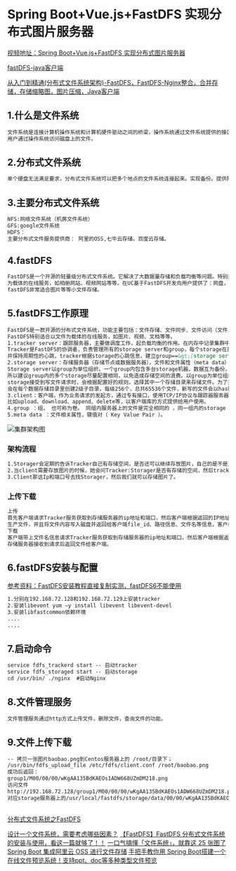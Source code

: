 # Spring Boot+Vue.js+FastDFS 实现分布式图片服务器
[视频地址：Spring Boot+Vue.js+FastDFS 实现分布式图片服务器](https://www.bilibili.com/video/BV1HQ4y1M7w4?p=2)

[fastDFS-java客户端](https://github.com/happyfish100/fastdfs-client-java)

[从入门到精通(分布式文件系统架构)-FastDFS，FastDFS-Nginx整合，合并存储，存储缩略图，图片压缩，Java客户端](https://www.cnblogs.com/chenyanbin/p/12782615.html)
## 1.什么是文件系统
```markdown
文件系统是连接计算机操作系统和计算机硬件驱动之间的桥梁，操作系统通过文件系统提供的接口取存取文件，
用户通过操作系统访问磁盘上的文件。
```
## 2.分布式文件系统
```markdown
单个硬盘无法满足要求，分布式文件系统可以把多个地点的文件系统连接起来。实现备份。提供附近访问，提高访问速度。
```
## 3.主要分布式文件系统
```markdown
NFS:网络文件系统（机房文件系统）
GFS:google文件系统
HDFS：
主要分布式文件服务提供商： 阿里的OSS,七牛云存储，百度云存储。
```
## 4.fastDFS
```markdown
FastDFS是一个开源的轻量级分布式文件系统。它解决了大数据量存储和负载均衡等问题。特别适合以中小文件（建议范围：4KB<file_size<500MB）
为载体的在线服务，如相册网站、视频网站等等。在UC基于FastDFS开发向用户提供了：网盘，社区，广告和应用下载等业务的存储服务。
fastDFS非常适合图片等等小文件存储。
```
## 5.fastDFS工作原理
```markdown
FastDFS是一款开源的分布式文件系统，功能主要包括：文件存储、文件同步、文件访问（文件上传、文件下载）等，解决了文件大容量存储和高性能访问的问题。
FastDFS特别适合以文件为载体的在线服务，如图片、视频、文档等等。
1.tracker server：跟踪服务器，主要做调度工作，起负载均衡的作用。在内存中记录集群中所有存储组和存储服务器的状态信息，是客户端和数据服务器交互的枢纽。
Tracker是FastDFS的协调者，负责管理所有的storage server和group，每个storage在启动后会连接Tracker，告知自己所属的group等信息，
并保持周期性的心跳，tracker根据storage的心跳信息，建立group==&gt;[storage server list]的映射表。
2.storage server：存储服务器（存储节点或数据服务器），文件和文件属性（meta data）都保存到存储服务器上。Storage server直接利用OS的文件系统调用管理文件。
Storage server以group为单位组织，一个group内包含多台storage机器，数据互为备份，存储空间以group内容量最小的storage为准，
所以建议group内的多个storage尽量配置相同，以免造成存储空间的浪费。以group为单位组织存储能方便的进行应用隔离、负载均衡、副本数定制（group内storage server数量即为该group的副本数）。
storage接受到写文件请求时，会根据配置好的规则，选择其中一个存储目录来存储文件。为了避免单个目录下的文件数太多，在storage第一次启动时，
会在每个数据存储目录里创建2级子目录，每级256个，总共65536个文件，新写的文件会以hash的方式被路由到其中某个子目录下，然后将文件数据直接作为一个本地文件存储到该目录中。
3.client：客户端，作为业务请求的发起方，通过专有接口，使用TCP/IP协议与跟踪器服务器或存储节点进行数据交互。FastDFS向使用者提供基本文件访问接口，
比如upload、download、append、delete等，以客户端库的方式提供给用户使用。
4.group ：组， 也可称为卷。 同组内服务器上的文件是完全相同的 ，同一组内的storage server之间是对等的， 文件上传、 删除等操作可以在任意一台storage server上进行 。
5.meta data ：文件相关属性，键值对（ Key Value Pair ）。
```
![集群架构图](http://58.62.207.50:13983/sznf/images/dfs1.jpg)
### 架构流程
```markdown
1.Storager会定期的告诉Tracker自己有存储空间，是否还可以继续存放图片，自己的是不是正常运行，有没有蹦。 
2.当client需要存放图片的时候，她会问Tracker:Storager是否有存储的空间，然后tracker就会看Storager是否有空间，如果有空间，则会告诉Client具体的ip和端口号。 
3.Client那这Ip和端口号去找Storager，然后我们就可以存储图片了。
```
### 上传下载
```markdown
上传
首先客户端请求Tracker服务获取到存储服务器的ip地址和端口，然后客户端根据返回的IP地址和端口号请求上传文件，存储服务器接收到请求后
生产文件，并且将文件内容写入磁盘并返回给客户端file_id、路径信息、文件名等信息，客户端保存相关信息上传完毕。
下载
客户端带上文件名信息请求Tracker服务获取到存储服务器的ip地址和端口，然后客户端根据返回的IP地址和端口号请求下载文件，
存储服务器接收到请求后返回文件给客户端。
```
## 6.fastDFS安装与配置
[参考资料：FastDFS安装教程直接复制实测，fastDFS6不能使用](https://my.oschina.net/wyn365/blog/3211722)
```markdown
1.分别在192.168.72.128和192.168.72.129上安装tracker
2.安装libevent yum –y install libevent libevent-devel
3.安装libfastcommon依赖环境
....
....
```
## 7.启动命令
```markdown
service fdfs_trackerd start -- 启动tracker
service fdfs_storaged start -- 启动storage
cd /usr/bin/ ./nginx  #启动Nginx
```
## 8.文件管理服务
```markdown
文件管理服务通过http方式上传文件，删除文件，查询文件的功能。
```
## 9.文件上传下载
```markdown
-- 拷贝一张图片baobao.png到Centos服务器上的 /root/目录下；
/usr/bin/fdfs_upload_file /etc/fdfs/client.conf /root/baobao.png
成功后返回：
group1/M00/00/00/wKgAA135BdKAEOs1ADW668UZmDM218.png
访问文件
http://192.168.72.128/group1/M00/00/00/wKgAA135BdKAEOs1ADW668UZmDM218.png
对应storage服务器上的/usr/local/fastdfs/storage/data/00/00/wKgAA135BdKAEOs1ADW668UZmDM218.png文件；
```

## 
[分布式文件系统之FastDFS](https://www.cnblogs.com/cailijia52o/p/10263514.html)

[设计一个文件系统，需要考虑哪些因素？](https://www.cnblogs.com/cxuanBlog/p/12517595.html)
[【FastDFS】FastDFS 分布式文件系统的安装与使用，看这一篇就够了！！](https://www.cnblogs.com/binghe001/p/13222361.html)
[一口气搞懂「文件系统」，就靠这 25 张图了](https://www.cnblogs.com/xiaolincoding/p/13499209.html)
[Spring Boot 集成阿里云 OSS 进行文件存储](https://www.cnblogs.com/wupeixuan/p/13649988.html)
[手把手教你用 Spring Boot搭建一个在线文件预览系统！支持ppt、doc等多种类型文件预览](https://www.cnblogs.com/javaguide/p/13822501.html)

